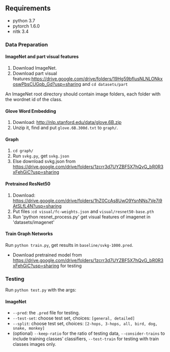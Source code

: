 ## Requirements

* python 3.7
* pytorch 1.6.0
* nltk 3.4

### Data Preparation
#### ImageNet and part visual features 

1. Download ImageNet.
2. Download part visual features:https://drive.google.com/drive/folders/19Hg59bfIusNLNLONkxoswPbsCUGpb_Gd?usp=sharing and  `cd datasets/part`

An ImageNet root directory should contain image folders, each folder with the wordnet id of the class.

#### Glove Word Embedding
1. Download: http://nlp.stanford.edu/data/glove.6B.zip
2. Unzip it, find and put `glove.6B.300d.txt` to `graph/`.

#### Graph
1. `cd graph/`
2. Run `svkg.py`, get `svkg.json`
3. Else download svkg.json from https://drive.google.com/drive/folders/1zcrr3d7UYZBF5X7hQvG_bR0R3xFehGiC?usp=sharing

#### Pretrained ResNet50
1. Download: https://drive.google.com/drive/folders/1hZ0CcAs8UwO9YsnNNs7Ve7i9AtSLfL4N?usp=sharing
2. Put files :`cd visual/fc-weights.json` and `visual/resnet50-base.pth`
3. Run 'python resnet_process.py' get visual features of imagenet in 'datasets/imagenet'

#### Train Graph Networks
Run `python train.py`, get results in `baseline/svkg-1000.pred`.

* Download pretrained model from https://drive.google.com/drive/folders/1zcrr3d7UYZBF5X7hQvG_bR0R3xFehGiC?usp=sharing for testing

### Testing
Run `python test.py` with the args:

#### ImageNet
* `--pred`: the `.pred` file for testing. 
* `--test-set`: choose test set, choices: `[general, detailed]`
* `--split`: choose test set, choices: `[2-hops, 3-hops, all, bird, dog, snake, monkey]`
* (optional) `--keep-ratio` for the ratio of testing data, `--consider-trains` to include training classes' classifiers, `--test-train` for testing with train classes images only.

